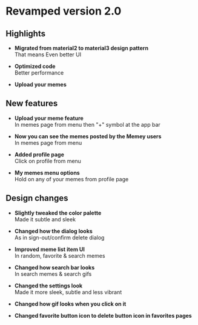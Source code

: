 # Revamped version 2.0

## Highlights 

- **Migrated from material2 to material3 design pattern**<br>
    That means Even better UI

- **Optimized code**<br>
    Better performance

- **Upload your memes**<br>

## New features

- **Upload your meme feature**<br>
    In memes page from menu then "+" symbol at the app bar

- **Now you can see the memes posted by the Memey users**<br>
    In memes page from menu

- **Added profile page**<br>
    Click on profile from menu

- **My memes menu options**<br>
    Hold on any of your memes from profile page

## Design changes

- **Slightly tweaked the color palette**<br>
    Made it subtle and sleek

- **Changed how the dialog looks**<br>
    As in sign-out/confirm delete dialog

- **Improved meme list item UI**<br>
    In random, favorite & search memes

- **Changed how search bar looks**<br>
    In search memes & search gifs

- **Changed the settings look**<br>
    Made it more sleek, subtle and less vibrant

- **Changed how gif looks when you click on it**<br>

- **Changed favorite button icon to delete button icon in favorites pages**
